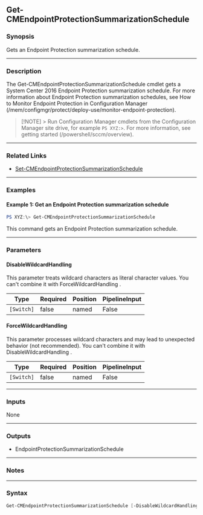 Get-CMEndpointProtectionSummarizationSchedule
---------------------------------------------




### Synopsis
Gets an Endpoint Protection summarization schedule.



---


### Description

The Get-CMEndpointProtectionSummarizationSchedule cmdlet gets a System Center 2016 Endpoint Protection summarization schedule. For more information about Endpoint Protection summarization schedules, see How to Monitor Endpoint Protection in Configuration Manager (/mem/configmgr/protect/deploy-use/monitor-endpoint-protection).



> [!NOTE] > Run Configuration Manager cmdlets from the Configuration Manager site drive, for example `PS XYZ:>`. For more information, see getting started (/powershell/sccm/overview).



---


### Related Links
* [Set-CMEndpointProtectionSummarizationSchedule](Set-CMEndpointProtectionSummarizationSchedule)





---


### Examples
#### Example 1: Get an Endpoint Protection summarization schedule
```PowerShell
PS XYZ:\> Get-CMEndpointProtectionSummarizationSchedule
```
This command gets an Endpoint Protection summarization schedule.


---


### Parameters
#### **DisableWildcardHandling**

This parameter treats wildcard characters as literal character values. You can't combine it with ForceWildcardHandling .






|Type      |Required|Position|PipelineInput|
|----------|--------|--------|-------------|
|`[Switch]`|false   |named   |False        |



#### **ForceWildcardHandling**

This parameter processes wildcard characters and may lead to unexpected behavior (not recommended). You can't combine it with DisableWildcardHandling .






|Type      |Required|Position|PipelineInput|
|----------|--------|--------|-------------|
|`[Switch]`|false   |named   |False        |





---


### Inputs
None





---


### Outputs
* EndpointProtectionSummarizationSchedule






---


### Notes




---


### Syntax
```PowerShell
Get-CMEndpointProtectionSummarizationSchedule [-DisableWildcardHandling] [-ForceWildcardHandling] [<CommonParameters>]
```
